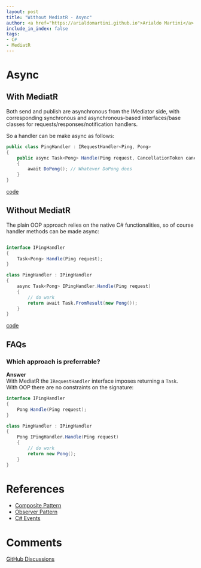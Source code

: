 ```yaml
---
layout: post
title: "Without MediatR - Async"
author: <a href="https://arialdomartini.github.io">Arialdo Martini</a>
include_in_index: false
tags:
- C#
- MediatR
---
```

# Async
## With MediatR
Both send and publish are asynchronous from the IMediator side, with corresponding synchronous and asynchronous-based interfaces/base classes for requests/responses/notification handlers.

So a handler can be make async as follows:

```csharp
public class PingHandler : IRequestHandler<Ping, Pong>
{
    public async Task<Pong> Handle(Ping request, CancellationToken cancellationToken)
    {
        await DoPong(); // Whatever DoPong does
    }
}
```
[code](https://github.com/arialdomartini/without-mediatr/blob/master/src/WithoutMediatR/Async/With.cs)

## Without MediatR
The plain OOP approach relies on the native C# functionalities, so of course handler methods can be made async:

```csharp

interface IPingHandler
{
    Task<Pong> Handle(Ping request);
}

class PingHandler : IPingHandler
{
    async Task<Pong> IPingHandler.Handle(Ping request)
    {
        // do work
        return await Task.FromResult(new Pong());
    }
}
```
[code](https://github.com/arialdomartini/without-mediatr/blob/master/src/WithoutMediatR/Async/Without.cs)

## FAQs
### Which approach is preferrable?
**Answer**<br/>
With MediatR the `IRequestHandler` interface imposes returning a `Task`.<br/>
With OOP there are no constraints on the signature:

```csharp
interface IPingHandler
{
    Pong Handle(Ping request);
}

class PingHandler : IPingHandler
{
    Pong IPingHandler.Handle(Ping request)
    {
        // do work
        return new Pong();
    }
}
```


# References
* [Composite Pattern][composite-pattern]
* [Observer Pattern][observer-pattern]
* [C# Events][events]

# Comments
[GitHub Discussions](https://github.com/arialdomartini/arialdomartini.github.io/discussions/22)

[composite-pattern]: https://en.wikipedia.org/wiki/Composite_pattern
[observer-pattern]: https://en.wikipedia.org/wiki/Observer_pattern
[events]: https://learn.microsoft.com/en-us/dotnet/csharp/programming-guide/events/
